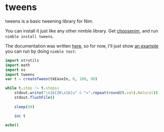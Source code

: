 # tweens
tweens is a basic tweening library for Nim. 

You can install it just like any other nimble library. Get 
[choosenim](https://github.com/dom96/choosenim),
and run `nimble install tweens`.

The documentation was written
[here](https://rainbowasteroids.github.io/tweens/), so for now, 
I'll just show [an example](https://github.com/RainbowAsteroids/tweens/blob/master/tests/test.nim)
you can run by doing `nimble test`:

```nim
import strutils
import math
import os
import tweens
var t = createTween(tkEaseIn, 0, 180, 90)

while t.step != t.steps:
    stdout.write("\x1b[2K\x1b[u" & "=".repeat(round(t.val).Natural))
    stdout.flushFile()
    
    sleep(50)

    inc t

echo()
```
